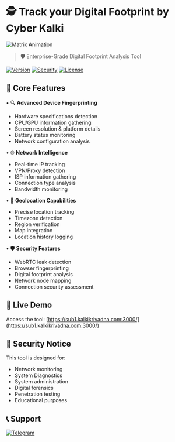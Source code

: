 
# 🕵️ Track your Digital Footprint by Cyber Kalki

![Matrix Animation](https://user-images.githubusercontent.com/74038190/225813708-98b745f2-7d22-48cf-9150-083f1b00d6c9.gif)

> 🛡️ Enterprise-Grade Digital Footprint Analysis Tool

[![Version](https://img.shields.io/badge/version-2.1-blue.svg)](https://github.com/krivadna/GrabifyIploggerwithvpnandlocation)
[![Security](https://img.shields.io/badge/security-enhanced-green.svg)](https://kalkikrivadna.com)
[![License](https://img.shields.io/badge/license-MIT-yellow.svg)](LICENSE)

## 🌟 Core Features

• 🔍 **Advanced Device Fingerprinting**
  - Hardware specifications detection
  - CPU/GPU information gathering
  - Screen resolution & platform details
  - Battery status monitoring
  - Network configuration analysis

• 🌐 **Network Intelligence**
  - Real-time IP tracking
  - VPN/Proxy detection
  - ISP information gathering
  - Connection type analysis
  - Bandwidth monitoring

• 📍 **Geolocation Capabilities**
  - Precise location tracking
  - Timezone detection
  - Region verification
  - Map integration
  - Location history logging

• 🛡️ **Security Features**
  - WebRTC leak detection
  - Browser fingerprinting
  - Digital footprint analysis
  - Network node mapping
  - Connection security assessment

## 🚀 Live Demo

Access the tool: [https://sub1.kalkikrivadna.com:3000/](https://sub1.kalkikrivadna.com:3000/)


## 🔐 Security Notice

This tool is designed for:
- Network monitoring
- System Diagnostics 
- System administration
- Digital forensics
- Penetration testing
- Educational purposes

## 📞 Support

[![Telegram](https://img.shields.io/badge/Telegram-2CA5E0?style=for-the-badge&logo=telegram&logoColor=white)](https://t.me/kalkimahavatar)


